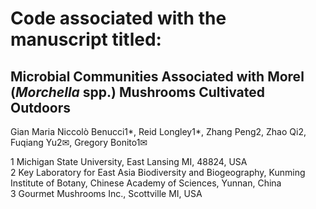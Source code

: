 # Code associated with the manuscript titled:

## Microbial Communities Associated with Morel (*Morchella* spp.) Mushrooms Cultivated Outdoors

Gian Maria Niccolò Benucci1*, Reid Longley1*, Zhang Peng2, Zhao Qi2, Fuqiang Yu2✉, Gregory Bonito1✉

1 Michigan State University, East Lansing MI, 48824, USA<br>
2 Key Laboratory for East Asia Biodiversity and Biogeography, Kunming Institute of Botany, Chinese Academy of Sciences, Yunnan, China<br>
3 Gourmet Mushrooms Inc., Scottville MI, USA<br>
